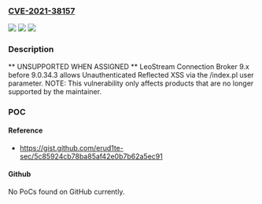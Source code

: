 ### [CVE-2021-38157](https://cve.mitre.org/cgi-bin/cvename.cgi?name=CVE-2021-38157)
![](https://img.shields.io/static/v1?label=Product&message=n%2Fa&color=blue)
![](https://img.shields.io/static/v1?label=Version&message=n%2Fa&color=blue)
![](https://img.shields.io/static/v1?label=Vulnerability&message=n%2Fa&color=brighgreen)

### Description

** UNSUPPORTED WHEN ASSIGNED ** LeoStream Connection Broker 9.x before 9.0.34.3 allows Unauthenticated Reflected XSS via the /index.pl user parameter. NOTE: This vulnerability only affects products that are no longer supported by the maintainer.

### POC

#### Reference
- https://gist.github.com/erud1te-sec/5c85924cb78ba85af42e0b7b62a5ec91

#### Github
No PoCs found on GitHub currently.

